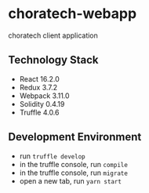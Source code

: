 # choratech-webapp

choratech client application

## Technology Stack

- React 16.2.0
- Redux 3.7.2
- Webpack 3.11.0
- Solidity 0.4.19
- Truffle 4.0.6

## Development Environment

- run `truffle develop`
- in the truffle console, run `compile`
- in the truffle console, run `migrate`
- open a new tab, run `yarn start`
